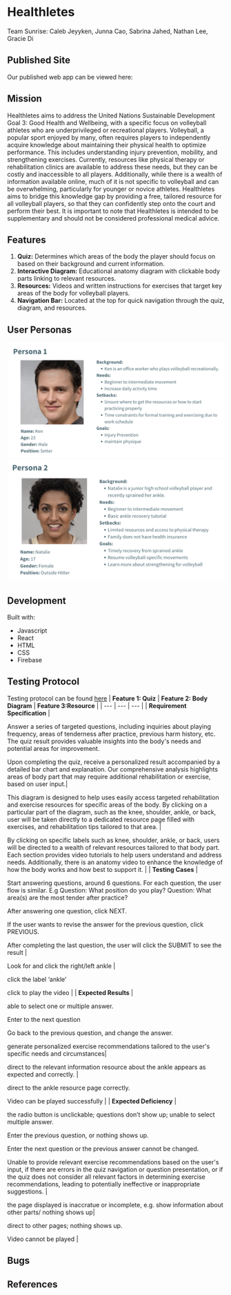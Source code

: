 # Healthletes

Team Sunrise: Caleb Jeyyken, Junna Cao, Sabrina Jahed, Nathan Lee, Gracie Di

## Published Site

Our published web app can be viewed here: 

## Mission

Healthletes aims to address the United Nations Sustainable Development Goal 3: Good Health and Wellbeing, with a specific focus on volleyball athletes who are underprivileged or recreational players. Volleyball, a popular sport enjoyed by many, often requires players to independently acquire knowledge about maintaining their physical health to optimize performance. This includes understanding injury prevention, mobility, and strengthening exercises. Currently, resources like physical therapy or rehabilitation clinics are available to address these needs, but they can be costly and inaccessible to all players. Additionally, while there is a wealth of information available online, much of it is not specific to volleyball and can be overwhelming, particularly for younger or novice athletes. Healthletes aims to bridge this knowledge gap by providing a free, tailored resource for all volleyball players, so that they can confidently step onto the court and perform their best. It is important to note that Healthletes is intended to be supplementary and should not be considered professional medical advice.

## Features

1. **Quiz:** Determines which areas of the body the player should focus on based on their background and current information.
2. **Interactive Diagram:** Educational anatomy diagram with clickable body parts linking to relevant resources.
3. **Resources:** Videos and written instructions for exercises that target key areas of the body for volleyball players. 
4. **Navigation Bar:** Located at the top for quick navigation through the quiz, diagram, and resources. 

## User Personas

![Persona 1: Ken](images/persona1.png)
![Persona 2: Natalie](images/persona2.png)

## Development

Built with:
- Javascript
- React
- HTML
- CSS
- Firebase

## Testing Protocol

Testing protocol can be found [here](/Healthletes%20Testing%20Protocol.pdf)
| **Feature 1: Quiz** | **Feature 2: Body Diagram** | **Feature 3:Resource** |
| --- | --- | --- |
| **Requirement Specification** | <p>Answer a series of targeted questions, including inquiries about playing frequency, areas of tenderness after practice, previous harm history, etc. The quiz result provides valuable insights into the body's needs and potential areas for improvement. <p>Upon completing the quiz, receive a personalized result accompanied by a detailed bar chart and explanation. Our comprehensive analysis highlights areas of body part that may require additional rehabilitation or exercise, based on user input.| <p>This diagram is designed to help uses easily access targeted rehabilitation and exercise resources for specific areas of the body. By clicking on a particular part of the diagram, such as the knee, shoulder, ankle, or back, user will be taken directly to a dedicated resource page filled with exercises, and rehabilitation tips tailored to that area. | <p>By clicking on specific labels such as knee, shoulder, ankle, or back, users will be directed to a wealth of relevant resources tailored to that body part. Each section provides video tutorials to help users understand and address needs. Additionally, there is an anatomy video to enhance the knowledge of how the body works and how best to support it. |
| **Testing Cases** | <p>Start answering questions, around 6 questions. For each question, the user flow is similar. E.g Question: What position do you play? Question: What area(s) are the most tender after practice? <p>After answering one question, click NEXT. <p>If the user wants to revise the answer for the previous question, click PREVIOUS. <p>After completing the last question, the user will click the SUBMIT to see the result | <p>Look for and click the right/left ankle | <p>click the label ‘ankle’ <p>click to play the video |
| **Expected Results** | <p>able to select one or multiple answer. <p>Enter to the next question <p>Go back to the previous question, and change the answer. <p>generate personalized exercise recommendations tailored to the user's specific needs and circumstances| <p> direct to the relevant information resource about the ankle appears as expected and correctly. | <p>direct to the ankle resource page correctly. <p>Video can be played successfully |
| **Expected Deficiency** | <p>the radio button is unclickable; questions don’t show up; unable to select multiple answer. <p>Enter the previous question, or nothing shows up. <p>Enter the next question or the previous answer cannot be changed. <p>Unable to provide relevant exercise recommendations based on the user's input, if there are errors in the quiz navigation or question presentation, or if the quiz does not consider all relevant factors in determining exercise recommendations, leading to potentially ineffective or inappropriate suggestions. | <p>the page displayed is inaccratue or incomplete, e.g. show information about other parts/ nothing shows up| <p>direct to other pages; nothing shows up. <p>Video cannot be played |

## Bugs

## References